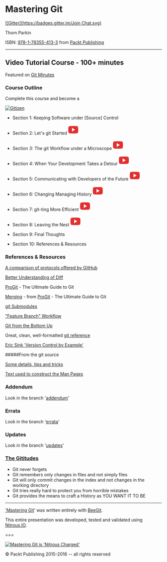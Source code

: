 Mastering Git
=============
[![Gitter](https://badges.gitter.im/Join Chat.svg)](https://gitter.im/ParkinT/mastering_git?utm_source=badge&utm_medium=badge&utm_campaign=pr-badge&utm_content=badge)

Thom Parkin

ISBN: [978-1-78355-413-3](https://www.packtpub.com/application-development/mastering-git-video) from [Packt Publishing](http://www.packtpub.com/)

---

## Video Tutorial Course - 100+ minutes

Featured on [Git Minutes](https://www.youtube.com/watch?v=4PFCnm0f2XE)


### Course Outline

Complete this course and become a

[![Gitizen](http://gitizen.com/images/gitizen.png)](http://gitizen.com)

  - Section 1: Keeping Software under [Source] Control

  - Section 2: Let's git Started [![YouTube Preview](youtube.png)](https://www.youtube.com/watch?v=kiRMsKW7PaI)

  - Section 3: The git Workflow under a Microscope [![YouTube Preview](youtube.png)](https://www.youtube.com/watch?v=LO-T7RqqqNA)

  - Section 4: When Your Development Takes a Detour [![YouTube Preview](youtube.png)](https://www.youtube.com/watch?v=ekUTgbxMt3w)

  - Section 5: Communicating with Developers of the Future [![YouTube Preview](youtube.png)](https://www.youtube.com/watch?v=kIhyJK8lbF8)

  - Section 6: Changing Managing History [![YouTube Preview](youtube.png)](https://www.youtube.com/watch?v=clkDENcltN4)

  - Section 7: git-ting More Efficient [![YouTube Preview](youtube.png)](https://www.youtube.com/watch?v=AfKO0U4WU3g)

  - Section 8: Leaving the Nest [![YouTube Preview](youtube.png)](https://www.youtube.com/watch?v=dYgF_uPm5t8)

  - Section 9: Final Thoughts

  - Section 10: References & Resources


### References & Resources

[A comparison of protocols offered by GitHub](https://gist.github.com/grawity/4392747)

[Better Understanding of Diff](http://www.sitepoint.com/understanding-version-control-diffs/)

[ProGit](http://git-scm.com/book/en/Git-Internals-Git-Objects) - The Ultimate Guide to Git

[Merging](http://git-scm.com/book/en/Git-Branching-Basic-Branching-and-Merging) - from [ProGit](http://git-scm.com/book/en/Git-Internals-Git-Objects) - The Ultimate Guide to Git

[git Submodules](http://alblue.bandlem.com/2011/11/git-tip-of-week-git-submodules.html)


["Feature Branch" Workflow](https://www.atlassian.com/git/workflows#!workflow-feature-branch)

[Git from the Bottom Up](http://newartisans.com/2008/04/git-from-the-bottom-up/)

Great, clean, well-formatted [git reference](http://gitref.org/branching/)

[Eric Sink 'Version Control by Example'](http://www.ericsink.com/vcbe/)


#####From the git source

[Some details, tips and tricks](https://github.com/git/git/tree/master/Documentation/howto)

[Text used to construct the Man Pages](https://github.com/git/git/tree/master/Documentation)


### Addendum

Look in the branch '[addendum](https://github.com/ParkinT/mastering_git/tree/addendum)'

### Errata

Look in the branch '[errata](https://github.com/ParkinT/mastering_git/tree/errata)'

### Updates

Look in the branch '[updates](https://github.com/ParkinT/mastering_git/tree/updates)'


### [The Gititudes](http://www.gititudes.com)

 - Git never forgets
 - Git remembers only changes in files and not simply files
 - Git will only commit changes in the index and not changes in the working directory
 - Git tries really hard to protect you from horrible mistakes
 - Git provides the means to craft a History as YOU WANT IT TO BE

---

['Mastering Git](https://www.packtpub.com/application-development/mastering-git-video)' was written entirely with [BeeGit](http://www.beegit.com).

This entire presentation was developed, tested and validated using [Nitrous.IO](http://goo.gl/40W3l).

===

[![Mastering Git is 'Nitrous Charged'](https://gist.githubusercontent.com/ParkinT/22e59e6b450d4694431a/raw/d2bde10f78da6fd5b438f0cb726b09f527d48bbf/NitrousCharged.png)](https://www.nitrous.io/hack_button?source=embed&runtime=go&repo=ParkinT%2mastering_git.git)

&copy; Packt Publishing 2015-2016 -- all rights reserved
